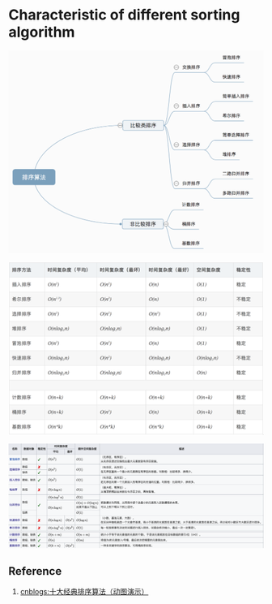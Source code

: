 # Characteristic of different sorting algorithm

![](images/sorting_algorithm/summary/1.png)

![](images/sorting_algorithm/summary/2.png)

![](images/sorting_algorithm/summary/3.png)

## Reference

1. [cnblogs:十大经典排序算法（动图演示）](https://www.cnblogs.com/onepixel/p/7674659.html)